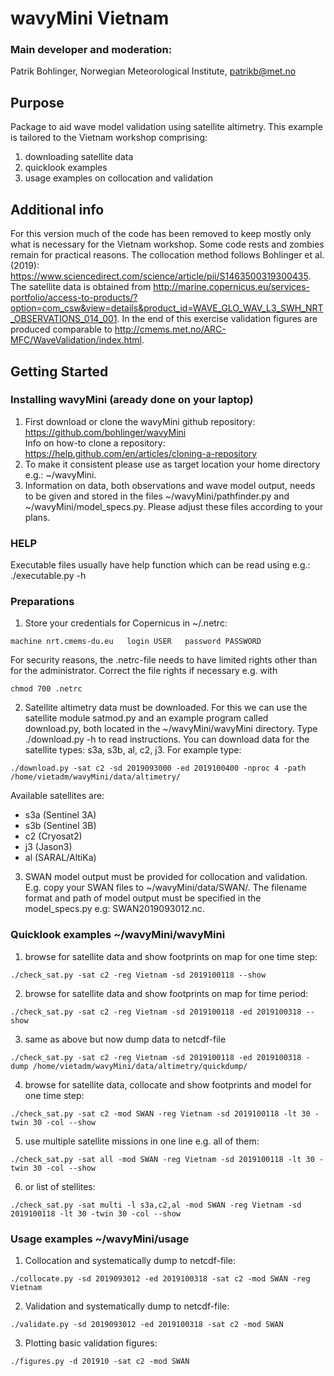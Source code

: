 # wavyMini Vietnam

### Main developer and moderation:
Patrik Bohlinger, Norwegian Meteorological Institute, patrikb@met.no

## Purpose
Package to aid wave model validation using satellite altimetry. This example is tailored to the Vietnam workshop comprising:  
1. downloading satellite data  
2. quicklook examples  
3. usage examples on collocation and validation  

## Additional info
For this version much of the code has been removed to keep mostly only what is necessary for the Vietnam workshop. Some code rests and zombies remain for practical reasons. The collocation method follows Bohlinger et al. (2019): https://www.sciencedirect.com/science/article/pii/S1463500319300435. The satellite data is obtained from http://marine.copernicus.eu/services-portfolio/access-to-products/?option=com_csw&view=details&product_id=WAVE_GLO_WAV_L3_SWH_NRT_OBSERVATIONS_014_001. In the end of this exercise validation figures are produced comparable to http://cmems.met.no/ARC-MFC/WaveValidation/index.html.

## Getting Started
### Installing wavyMini (aready done on your laptop)
1. First download or clone the wavyMini github repository: https://github.com/bohlinger/wavyMini  
Info on how-to clone a repository:
https://help.github.com/en/articles/cloning-a-repository  
2. To make it consistent please use as target location your home directory e.g.: ~/wavyMini.
3. Information on data, both observations and wave model output, needs to be given and stored in the files ~/wavyMini/pathfinder.py and ~/wavyMini/model_specs.py. Please adjust these files according to your plans.

### HELP
Executable files usually have help function which can be read using e.g.:
./executable.py -h

### Preparations
1. Store your credentials for Copernicus in ~/.netrc:  
```
machine nrt.cmems-du.eu   login USER   password PASSWORD
```
For security reasons, the .netrc-file needs to have limited rights other than for the administrator. Correct the file rights if necessary e.g. with
```
chmod 700 .netrc
```
2. Satellite altimetry data must be downloaded. For this we can use the satellite module satmod.py and an example program called download.py, both located in the  ~/wavyMini/wavyMini directory. Type ./download.py -h to read instructions. You can download data for the satellite types: s3a, s3b, al, c2, j3. For example type:  
```
./download.py -sat c2 -sd 2019093000 -ed 2019100400 -nproc 4 -path /home/vietadm/wavyMini/data/altimetry/
```
Available satellites are:
- s3a (Sentinel 3A)
- s3b (Sentinel 3B)
- c2 (Cryosat2)
- j3 (Jason3)
- al (SARAL/AltiKa)
3. SWAN model output must be provided for collocation and validation. E.g. copy your SWAN files to ~/wavyMini/data/SWAN/. The filename format and path of model output must be specified in the model_specs.py e.g: SWAN2019093012.nc.

### Quicklook examples ~/wavyMini/wavyMini
1. browse for satellite data and show footprints on map for one time step:
```
./check_sat.py -sat c2 -reg Vietnam -sd 2019100118 --show
```
2. browse for satellite data and show footprints on map for time period:
```
./check_sat.py -sat c2 -reg Vietnam -sd 2019100118 -ed 2019100318 --show
```
3. same as above but now dump data to netcdf-file
```
./check_sat.py -sat c2 -reg Vietnam -sd 2019100118 -ed 2019100318 -dump /home/vietadm/wavyMini/data/altimetry/quickdump/
```
4. browse for satellite data, collocate and show footprints and model for one time step:
```
./check_sat.py -sat c2 -mod SWAN -reg Vietnam -sd 2019100118 -lt 30 -twin 30 -col --show
```
5. use multiple satellite missions in one line e.g. all of them:
```
./check_sat.py -sat all -mod SWAN -reg Vietnam -sd 2019100118 -lt 30 -twin 30 -col --show
```
6. or list of stellites:
```
./check_sat.py -sat multi -l s3a,c2,al -mod SWAN -reg Vietnam -sd 2019100118 -lt 30 -twin 30 -col --show
```
### Usage examples ~/wavyMini/usage
1. Collocation and systematically dump to netcdf-file:
```
./collocate.py -sd 2019093012 -ed 2019100318 -sat c2 -mod SWAN -reg Vietnam
```
2. Validation and systematically dump to netcdf-file:
```
./validate.py -sd 2019093012 -ed 2019100318 -sat c2 -mod SWAN
```
3. Plotting basic validation figures:
```
./figures.py -d 201910 -sat c2 -mod SWAN
```
